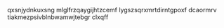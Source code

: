 qxsnjydnkuxsng mlglfrzqaygijhtzcemf lygszsqrxmrtdirntgpoxf dcaormrv tiakmezpsivblnbwamwjtebgr clxqff